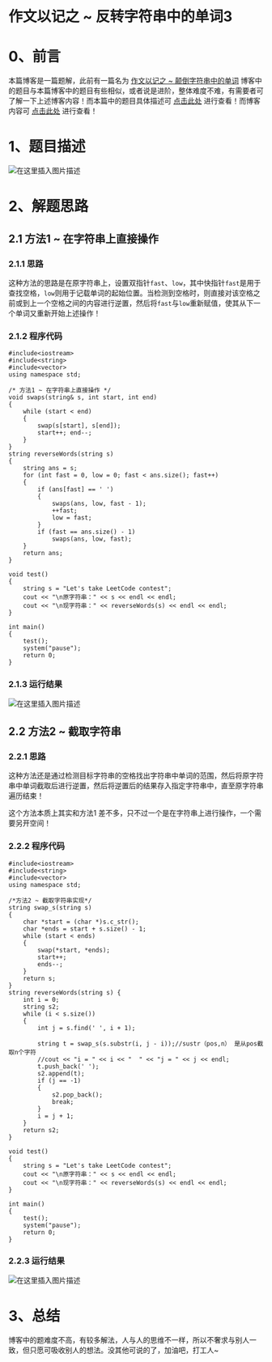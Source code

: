 作文以记之 ~ 反转字符串中的单词3
=
# 0、前言
本篇博客是一篇题解，此前有一篇名为 [作文以记之 ~ 颠倒字符串中的单词](https://blog.csdn.net/m0_51961114/article/details/123936928)  博客中的题目与本篇博客中的题目有些相似，或者说是进阶，整体难度不难，有需要者可了解一下上述博客内容！而本篇中的题目具体描述可 [点击此处](https://leetcode-cn.com/problems/reverse-words-in-a-string-iii/) 进行查看！而博客内容可 [点击此处](https://blog.csdn.net/m0_51961114/article/details/123966380) 进行查看！
# 1、题目描述
![在这里插入图片描述](https://img-blog.csdnimg.cn/71b97e6133f3411e944b95643b9f57c3.png?x-oss-process=image/watermark,type_d3F5LXplbmhlaQ,shadow_50,text_Q1NETiBA5bCP5by6fg==,size_20,color_FFFFFF,t_70,g_se,x_16)

# 2、解题思路
## 2.1 方法1 ~ 在字符串上直接操作
### 2.1.1 思路
这种方法的思路是在原字符串上，设置双指针`fast`、`low`，其中快指针`fast`是用于查找空格，`low`则用于记载单词的起始位置。当检测到空格时，则直接对该空格之前或到上一个空格之间的内容进行逆置，然后将`fast`与`low`重新赋值，使其从下一个单词又重新开始上述操作！
### 2.1.2 程序代码


	#include<iostream>
	#include<string>
	#include<vector>
	using namespace std;
	
	/* 方法1 ~ 在字符串上直接操作 */
	void swaps(string& s, int start, int end)
	{
		while (start < end)
		{
			swap(s[start], s[end]);
			start++; end--;
		}
	}
	string reverseWords(string s) 
	{
		string ans = s;
		for (int fast = 0, low = 0; fast < ans.size(); fast++)
		{
			if (ans[fast] == ' ')
			{
				swaps(ans, low, fast - 1);
				++fast;
				low = fast;
			}
			if (fast == ans.size() - 1)
				swaps(ans, low, fast);
		}
		return ans;
	}
	
	void test()
	{
		string s = "Let's take LeetCode contest";
		cout << "\n原字符串：" << s << endl << endl;
		cout << "\n现字符串：" << reverseWords(s) << endl << endl;
	}
	
	int main()
	{
		test();
		system("pause");
		return 0;
	}

### 2.1.3 运行结果
![在这里插入图片描述](https://img-blog.csdnimg.cn/289c2ec3ae594ede9cf3026717b66204.png?x-oss-process=image/watermark,type_d3F5LXplbmhlaQ,shadow_50,text_Q1NETiBA5bCP5by6fg==,size_20,color_FFFFFF,t_70,g_se,x_16)
## 2.2 方法2 ~ 截取字符串
### 2.2.1 思路
这种方法还是通过检测目标字符串的空格找出字符串中单词的范围，然后将原字符串中单词截取后进行逆置，然后将逆置后的结果存入指定字符串中，直至原字符串遍历结束！

这个方法本质上其实和方法1 差不多，只不过一个是在字符串上进行操作，一个需要另开空间！
### 2.2.2 程序代码


	#include<iostream>
	#include<string>
	#include<vector>
	using namespace std;
	
	/*方法2 ~ 截取字符串实现*/
	string swap_s(string s)
	{
		char *start = (char *)s.c_str();
		char *ends = start + s.size() - 1;
		while (start < ends)
		{
			swap(*start, *ends);
			start++;
			ends--;
		}
		return s;
	}
	string reverseWords(string s) {
		int i = 0;
		string s2;
		while (i < s.size())
		{
			int j = s.find(' ', i + 1);
	
			string t = swap_s(s.substr(i, j - i));//sustr（pos,n） 是从pos截取n个字符
			//cout << "i = " << i << "  " << "j = " << j << endl;
			t.push_back(' ');
			s2.append(t);
			if (j == -1)
			{
				s2.pop_back();
				break;
			}
			i = j + 1;
		}
		return s2;
	}
	
	void test()
	{
		string s = "Let's take LeetCode contest";
		cout << "\n原字符串：" << s << endl << endl;
		cout << "\n现字符串：" << reverseWords(s) << endl << endl;
	}
	
	int main()
	{
		test();
		system("pause");
		return 0;
	}

### 2.2.3 运行结果
![在这里插入图片描述](https://img-blog.csdnimg.cn/f09f45a1ac424b54a6962a5b1b3d68f3.png?x-oss-process=image/watermark,type_d3F5LXplbmhlaQ,shadow_50,text_Q1NETiBA5bCP5by6fg==,size_20,color_FFFFFF,t_70,g_se,x_16)
# 3、总结
博客中的题难度不高，有较多解法，人与人的思维不一样，所以不奢求与别人一致，但只愿可吸收别人的想法。没其他可说的了，加油吧，打工人~